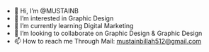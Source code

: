 - 👋 Hi, I’m @MUSTAINB
- 👀 I’m interested in Graphic Design
- 🌱 I’m currently learning Digital Marketing
- 💞️ I’m looking to collaborate on Graphic Design & Graphic Design 
- 📫 How to reach me Through Mail: mustainbillah512@gmail.com

<!---
MUSTAINB/MUSTAINB is a ✨ special ✨ repository because its `README.md` (this file) appears on your GitHub profile.
You can click the Preview link to take a look at your changes.
--->
